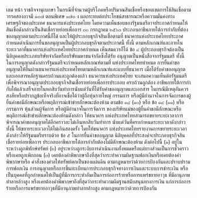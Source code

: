 เลม
หน้า
ราชกิจจานุเบกษา
ในกรณีที่จำนวนผู้บริโภคหรือปริมาณสินเชื่อหรือขอบเขตการใช้สินเชื่อตามวรรคสองอาจมี
๑๓๗ ตอนพิเศษ ๑๗๓ ง
ผลกระทบต่อประโยชน์สาธารณะหรือความมั่นคงทางเศรษฐกิจของประเทศ ธนาคารแห่งประเทศไทย
โดยความเห็นชอบของรัฐมนตรีอาจประกาศกำหนดให้สินเชื่อดังกล่าวเป็นสินเชื่อรายย่อยเพื่อการ
๓๐ กรกฎาคม ๒๕๖๓
ประกอบอาชีพภายใต้การกำกับที่ต้องขออนุญาตตามประกาศนี้ก็ได้ และให้ผู้ประกอบธุรกิจสินเชื่อตามที่
ธนาคารแห่งประเทศไทยประกาศกำหนดดำเนินการยื่นขออนุญาตเป็นผู้ประกอบธุรกิจตามประกาศนี้
ทั้งนี้ ตามหลักเกณฑ์และภายในระยะเวลาที่ธนาคารแห่งประเทศไทยประกาศกําหนด
เห็นสมควรก็ได้
ข้อ ๔ ผู้ประกอบธุรกิจต้องเป็นนิติบุคคลประเภทบริษัทจำกัดหรือบริษัทมหาชนจำกัดซึ่งได้รับ
อนุญาตเป็นหนังสือจากรัฐมนตรี ทั้งนี้ ในการอนุญาตดังกล่าวรัฐมนตรีจะกำหนดหลักเกณฑ์ตามที่
แห่งประเทศไทยทําหนด
การยื่นคำขออนุญาตให้ยื่นผ่านธนาคารแห่งประเทศไทยตามหลักเกณฑ์และแบบที่ธนาคาร
เมื่อได้รับคำขออนุญาต และเอกสารหลักฐานครบถ้วนและถูกต้องแล้ว ธนาคารแห่งประเทศไทย
จะเสนอความเห็นต่อรัฐมนตรี เพื่อพิจารณาอนุญาตประกอบธุรกิจสินเชื่อรายย่อยเพื่อการประกอบ
ครบถ้วนถูกต้อง
อาชีพภายใต้การกํากับให้แล้วเสร็จภายในหกสิบวันทำการนับแต่วันที่ได้รับคำขออนุญาตและเอกสาร
ในกรณีมีเหตุอันควรสงสัยหรือปรากฏข้อเท็จจริงที่อาจเชื่อได้ว่าผู้ถือหุ้นรายใหญ่ กรรมการ
หรือผู้มีอำนาจในการจัดการของผู้ยื่นคำขอมีลักษณะหรือพฤติการณ์เข้าข่ายลักษณะต้องห้าม
ตามข้อ ๑๔ (๑๐) หรือ ข้อ ๑๔ (๑๑) หรือกรรมการ หุ้นส่วนผู้จัดการ หรือผู้มีอำนาจในการจัดการ
ของบริษัทแม่ของผู้ยื่นคำขอมีลักษณะหรือพฤติการณ์เข้าข่ายลักษณะต้องห้ามดังกล่าว ให้ธนาคาร
แห่งประเทศไทยสามารถขยายระยะเวลาการพิจารณาคำขออนุญาตได้อีกคราวละไม่เกินหกสิบวันทําการ
นับแต่วันที่ครบกำหนดระยะเวลาดังกล่าว ทั้งนี้ ให้ขยายระยะเวลาได้ไม่เกินสองครั้ง โดยให้ธนาคาร
แห่งประเทศไทยรายงานการขยายระยะเวลาดังกล่าวให้รัฐมนตรีทราบด้วย
ข้อ ๕ ในการยื่นคำขออนุญาต นิติบุคคลที่ประสงค์จะประกอบธุรกิจสินเชื่อรายย่อยเพื่อการ
ประกอบอาชีพภายใต้การกำกับต้องไม่มีลักษณะต้องห้าม ดังต่อไปนี้
(๑) อยู่ในระหว่างถูกพิทักษ์ทรัพย์
(๒) อยู่ระหว่างถูกระงับการดำเนินงานทั้งหมดหรือแต่บางส่วนเป็นการชั่วคราวหรือเคยถูกเพิกถอน
(๓) เคยต้องคำพิพากษาถึงที่สุดว่ากระทำความผิดฐานฟอกเงินหรือเคยต้องคำพิพากษาหรือ
คําสั่งของศาลให้ทรัพย์ตกเป็นของแผ่นดิน ตามกฎหมายว่าด้วยการป้องกันและปราบปรามการฟอกเงิน
การอนุญาตหรือการขึ้นทะเบียนการประกอบธุรกิจทางการเงินและระบบการชำระเงิน
หรือเป็นบุคคลที่ถูกกำหนดให้เป็นผู้ที่มีการกระทำอันเป็นการก่อการร้ายหรือการแพร่ขยายอาวุธ
ที่มีอานุภาพทำลายล้างสูง หรือเคยต้องคำพิพากษาถึงที่สุดว่ากระทำความผิดฐานสนับสนุนทางการเงิน
แก่การก่อการร้ายหรือการแพร่ขยายอาวุธที่มีอานุภาพทำลายล้างสูง ตามกฎหมายว่าด้วยการป้องกัน
